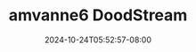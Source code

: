 --- 
title: "amvanne6  DoodStream"
description: "streaming bokeh amvanne6  DoodStream terbaru video full  "
date: 2024-10-24T05:52:57-08:00
file_code: "mtsij2qwr1jm"
draft: false
cover: "d4c2yfrgjmfslejd.jpg"
tags: ["DoodStream", "bokep-indo", "bokep-viral", "bokep-ig"]
length: 13
fld_id: "1483130"
foldername: "Am vanne new"
categories: ["Am vanne new"]
views: 0
---